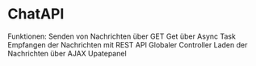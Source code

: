 # ChatAPI
Funktionen:
Senden von Nachrichten über GET
Get über Async Task
Empfangen der Nachrichten mit REST API
Globaler Controller
Laden der Nachrichten über AJAX Upatepanel
